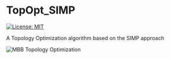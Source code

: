 # TopOpt_SIMP

[![License: MIT](https://img.shields.io/badge/License-MIT-yellow.svg)](https://opensource.org/licenses/MIT)

A Topology Optimization algorithm based on the SIMP approach

![MBB Topology Optimization](https://github.com/damuopel/TopOpt_SIMP/blob/master/TopOpt.gif)